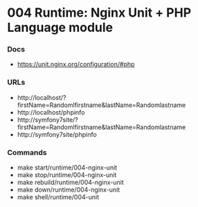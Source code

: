 # 004 Runtime: Nginx Unit + PHP Language module

### Docs
- https://unit.nginx.org/configuration/#php

### URLs

- http://localhost/?firstName=Randomlfirstname&lastName=Randomlastname
- http://localhost/phpinfo
- http://symfony7site/?firstName=Randomlfirstname&lastName=Randomlastname
- http://symfony7site/phpinfo

### Commands

-  make start/runtime/004-nginx-unit
-  make stop/runtime/004-nginx-unit
-  make rebuild/runtime/004-nginx-unit
-  make down/runtime/004-nginx-unit
-  make shell/runtime/004-unit

